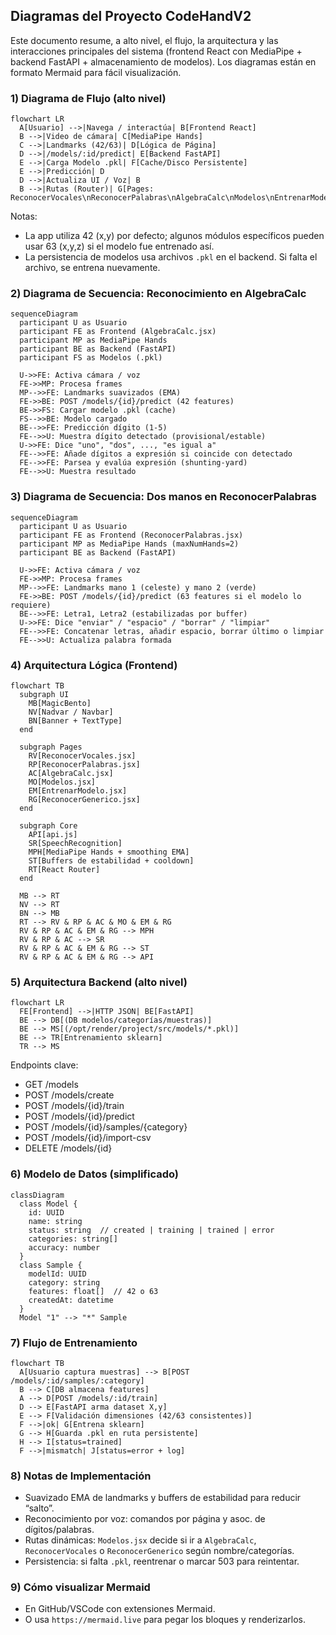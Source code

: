 ## Diagramas del Proyecto CodeHandV2

Este documento resume, a alto nivel, el flujo, la arquitectura y las interacciones principales del sistema (frontend React con MediaPipe + backend FastAPI + almacenamiento de modelos). Los diagramas están en formato Mermaid para fácil visualización.

### 1) Diagrama de Flujo (alto nivel)

```mermaid
flowchart LR
  A[Usuario] -->|Navega / interactúa| B[Frontend React]
  B -->|Video de cámara| C[MediaPipe Hands]
  C -->|Landmarks (42/63)| D[Lógica de Página]
  D -->|/models/:id/predict| E[Backend FastAPI]
  E -->|Carga Modelo .pkl| F[Cache/Disco Persistente]
  E -->|Predicción| D
  D -->|Actualiza UI / Voz| B
  B -->|Rutas (Router)| G[Pages: ReconocerVocales\nReconocerPalabras\nAlgebraCalc\nModelos\nEntrenarModelo\nReconocerGenerico]
```

Notas:
- La app utiliza 42 (x,y) por defecto; algunos módulos específicos pueden usar 63 (x,y,z) si el modelo fue entrenado así.
- La persistencia de modelos usa archivos `.pkl` en el backend. Si falta el archivo, se entrena nuevamente.

### 2) Diagrama de Secuencia: Reconocimiento en AlgebraCalc

```mermaid
sequenceDiagram
  participant U as Usuario
  participant FE as Frontend (AlgebraCalc.jsx)
  participant MP as MediaPipe Hands
  participant BE as Backend (FastAPI)
  participant FS as Modelos (.pkl)

  U->>FE: Activa cámara / voz
  FE->>MP: Procesa frames
  MP-->>FE: Landmarks suavizados (EMA)
  FE->>BE: POST /models/{id}/predict (42 features)
  BE->>FS: Cargar modelo .pkl (cache)
  FS-->>BE: Modelo cargado
  BE-->>FE: Predicción dígito (1-5)
  FE-->>U: Muestra dígito detectado (provisional/estable)
  U->>FE: Dice "uno", "dos", ..., "es igual a"
  FE-->>FE: Añade dígitos a expresión si coincide con detectado
  FE-->>FE: Parsea y evalúa expresión (shunting-yard)
  FE-->>U: Muestra resultado
```

### 3) Diagrama de Secuencia: Dos manos en ReconocerPalabras

```mermaid
sequenceDiagram
  participant U as Usuario
  participant FE as Frontend (ReconocerPalabras.jsx)
  participant MP as MediaPipe Hands (maxNumHands=2)
  participant BE as Backend (FastAPI)

  U->>FE: Activa cámara / voz
  FE->>MP: Procesa frames
  MP-->>FE: Landmarks mano 1 (celeste) y mano 2 (verde)
  FE->>BE: POST /models/{id}/predict (63 features si el modelo lo requiere)
  BE-->>FE: Letra1, Letra2 (estabilizadas por buffer)
  U->>FE: Dice "enviar" / "espacio" / "borrar" / "limpiar"
  FE-->>FE: Concatenar letras, añadir espacio, borrar último o limpiar
  FE-->>U: Actualiza palabra formada
```

### 4) Arquitectura Lógica (Frontend)

```mermaid
flowchart TB
  subgraph UI
    MB[MagicBento]
    NV[Nadvar / Navbar]
    BN[Banner + TextType]
  end

  subgraph Pages
    RV[ReconocerVocales.jsx]
    RP[ReconocerPalabras.jsx]
    AC[AlgebraCalc.jsx]
    MO[Modelos.jsx]
    EM[EntrenarModelo.jsx]
    RG[ReconocerGenerico.jsx]
  end

  subgraph Core
    API[api.js]
    SR[SpeechRecognition]
    MPH[MediaPipe Hands + smoothing EMA]
    ST[Buffers de estabilidad + cooldown]
    RT[React Router]
  end

  MB --> RT
  NV --> RT
  BN --> MB
  RT --> RV & RP & AC & MO & EM & RG
  RV & RP & AC & EM & RG --> MPH
  RV & RP & AC --> SR
  RV & RP & AC & EM & RG --> ST
  RV & RP & AC & EM & RG --> API
```

### 5) Arquitectura Backend (alto nivel)

```mermaid
flowchart LR
  FE[Frontend] -->|HTTP JSON| BE[FastAPI]
  BE --> DB[(DB modelos/categorías/muestras)]
  BE --> MS[(/opt/render/project/src/models/*.pkl)]
  BE --> TR[Entrenamiento sklearn]
  TR --> MS
```

Endpoints clave:
- GET /models
- POST /models/create
- POST /models/{id}/train
- POST /models/{id}/predict
- POST /models/{id}/samples/{category}
- POST /models/{id}/import-csv
- DELETE /models/{id}

### 6) Modelo de Datos (simplificado)

```mermaid
classDiagram
  class Model {
    id: UUID
    name: string
    status: string  // created | training | trained | error
    categories: string[]
    accuracy: number
  }
  class Sample {
    modelId: UUID
    category: string
    features: float[]  // 42 o 63
    createdAt: datetime
  }
  Model "1" --> "*" Sample
```

### 7) Flujo de Entrenamiento

```mermaid
flowchart TB
  A[Usuario captura muestras] --> B[POST /models/:id/samples/:category]
  B --> C[DB almacena features]
  A --> D[POST /models/:id/train]
  D --> E[FastAPI arma dataset X,y]
  E --> F[Validación dimensiones (42/63 consistentes)]
  F -->|ok| G[Entrena sklearn]
  G --> H[Guarda .pkl en ruta persistente]
  H --> I[status=trained]
  F -->|mismatch| J[status=error + log]
```

### 8) Notas de Implementación
- Suavizado EMA de landmarks y buffers de estabilidad para reducir “salto”.
- Reconocimiento por voz: comandos por página y asoc. de dígitos/palabras.
- Rutas dinámicas: `Modelos.jsx` decide si ir a `AlgebraCalc`, `ReconocerVocales` o `ReconocerGenerico` según nombre/categorías.
- Persistencia: si falta `.pkl`, reentrenar o marcar 503 para reintentar.

### 9) Cómo visualizar Mermaid
- En GitHub/VSCode con extensiones Mermaid.
- O usa `https://mermaid.live` para pegar los bloques y renderizarlos.


